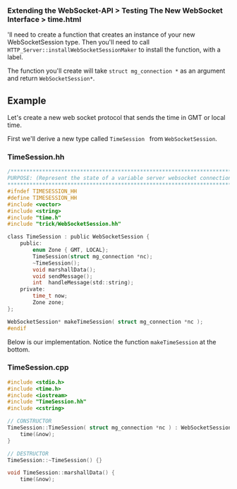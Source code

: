 ### Extending the WebSocket-API > Testing The New WebSocket Interface > time.html

'll need to create a function that
creates an instance of your new WebSocketSession type. Then you'll need to call
```HTTP_Server::installWebSocketSessionMaker``` to install the function, with a
label.

The function you'll create will take ```struct mg_connection *``` as an argument
and return ```WebSocketSession*```.

## Example

Let's create a new web socket protocol that sends the time in GMT or local time.

First we'll derive a new type called ```TimeSession ``` from ```WebSocketSession```.

### TimeSession.hh

```c
/*************************************************************************
PURPOSE: (Represent the state of a variable server websocket connection.)
**************************************************************************/
#ifndef TIMESESSION_HH
#define TIMESESSION_HH
#include <vector>
#include <string>
#include "time.h"
#include "trick/WebSocketSession.hh"

class TimeSession : public WebSocketSession {
    public:
        enum Zone { GMT, LOCAL};
        TimeSession(struct mg_connection *nc);
        ~TimeSession();
        void marshallData();
        void sendMessage();
        int  handleMessage(std::string);
    private:
        time_t now;
        Zone zone;
};

WebSocketSession* makeTimeSession( struct mg_connection *nc );
#endif
```

Below is our implementation. Notice the function ```makeTimeSession``` at the bottom.


### TimeSession.cpp

```c
#include <stdio.h>
#include <time.h>
#include <iostream>
#include "TimeSession.hh"
#include <cstring>

// CONSTRUCTOR
TimeSession::TimeSession( struct mg_connection *nc ) : WebSocketSession(nc) {
    time(&now);
}

// DESTRUCTOR
TimeSession::~TimeSession() {}

void TimeSession::marshallData() {
    time(&now);
